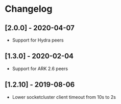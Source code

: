 # Changelog

## [2.0.0] - 2020-04-07

- Support for Hydra peers

## [1.3.0] - 2020-02-04

- Support for ARK 2.6 peers

## [1.2.10] - 2019-08-06

- Lower socketcluster client timeout from 10s to 2s
